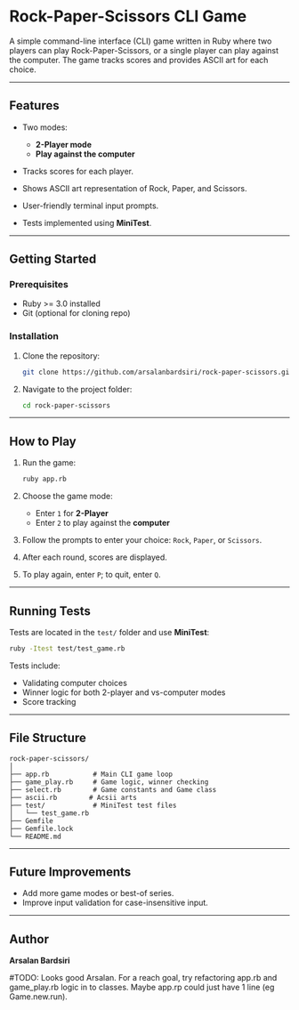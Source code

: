 # Rock-Paper-Scissors CLI Game

A simple command-line interface (CLI) game written in Ruby where two players can play Rock-Paper-Scissors, or a single player can play against the computer. The game tracks scores and provides ASCII art for each choice.

---

## Features

- Two modes:

  - **2-Player mode**
  - **Play against the computer**

- Tracks scores for each player.
- Shows ASCII art representation of Rock, Paper, and Scissors.
- User-friendly terminal input prompts.
- Tests implemented using **MiniTest**.

---

## Getting Started

### Prerequisites

- Ruby >= 3.0 installed
- Git (optional for cloning repo)

### Installation

1. Clone the repository:

   ```bash
   git clone https://github.com/arsalanbardsiri/rock-paper-scissors.git
   ```

2. Navigate to the project folder:

   ```bash
   cd rock-paper-scissors
   ```

---

## How to Play

1. Run the game:

   ```bash
   ruby app.rb
   ```

2. Choose the game mode:

   - Enter `1` for **2-Player**
   - Enter `2` to play against the **computer**

3. Follow the prompts to enter your choice: `Rock`, `Paper`, or `Scissors`.
4. After each round, scores are displayed.
5. To play again, enter `P`; to quit, enter `Q`.

---

## Running Tests

Tests are located in the `test/` folder and use **MiniTest**:

```bash
ruby -Itest test/test_game.rb
```

Tests include:

- Validating computer choices
- Winner logic for both 2-player and vs-computer modes
- Score tracking

---

## File Structure

```
rock-paper-scissors/
│
├── app.rb           # Main CLI game loop
├── game_play.rb     # Game logic, winner checking
├── select.rb        # Game constants and Game class
├── ascii.rb        # Acsii arts
├── test/            # MiniTest test files
│   └── test_game.rb
├── Gemfile
├── Gemfile.lock
└── README.md
```

---

## Future Improvements

- Add more game modes or best-of series.
- Improve input validation for case-insensitive input.

---

## Author

**Arsalan Bardsiri**

#TODO:
Looks good Arsalan. For a reach goal, try refactoring app.rb and game_play.rb logic in to classes. Maybe app.rp could just have 1 line (eg Game.new.run).
